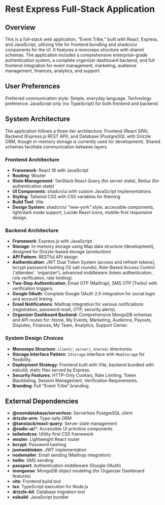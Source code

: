 # Rest Express Full-Stack Application

## Overview
This is a full-stack web application, "Event Tribe," built with React, Express, and JavaScript, utilizing Vite for frontend bundling and shadcn/ui components for the UI. It features a monorepo structure with shared schemas. The application includes a comprehensive enterprise-grade authentication system, a complete organizer dashboard backend, and full frontend integration for event management, marketing, audience management, finances, analytics, and support.

## User Preferences
Preferred communication style: Simple, everyday language.
Technology preference: JavaScript only (no TypeScript) for both frontend and backend.

## System Architecture
The application follows a three-tier architecture: Frontend (React SPA), Backend (Express.js REST API), and Database (PostgreSQL with Drizzle ORM, though in-memory storage is currently used for development). Shared schemas facilitate communication between layers.

### Frontend Architecture
- **Framework**: React 18 with JavaScript
- **Routing**: Wouter
- **State Management**: TanStack React Query (for server state), Redux (for authentication state)
- **UI Components**: shadcn/ui with custom JavaScript implementations
- **Styling**: Tailwind CSS with CSS variables for theming
- **Build Tool**: Vite
- **Design System**: shadcn/ui "new-york" style, accessible components, light/dark mode support, Lucide React icons, mobile-first responsive design.

### Backend Architecture
- **Framework**: Express.js with JavaScript
- **Storage**: In-memory storage using Map data structure (development), designed for Drizzle-based storage (production)
- **API Pattern**: RESTful API design
- **Authentication**: JWT Dual Token System (access and refresh tokens), bcrypt password hashing (12 salt rounds), Role-Based Access Control ('attendee', 'organizer'), advanced middleware (token authentication, role verification, rate limiting).
- **Two-Step Authentication**: Email OTP (Mailtrap), SMS OTP (Twilio) with verification triggers.
- **Google OAuth**: Complete Google OAuth 2.0 integration for social login and account linking.
- **Email Notifications**: Mailtrap integration for various notifications (registration, password reset, OTP, security alerts).
- **Organizer Dashboard Backend**: Comprehensive MongoDB schemas and API routes for: Home, My Events, Marketing, Audience, Payouts, Disputes, Finances, My Team, Analytics, Support Center.

### System Design Choices
- **Monorepo Structure**: `client/`, `server/`, `shared/` directories.
- **Storage Interface Pattern**: `IStorage` interface with `MemStorage` for flexibility.
- **Deployment Strategy**: Frontend built with Vite, backend bundled with esbuild; static files served by Express.
- **Security Features**: HTTP-Only Cookies, Rate Limiting, Token Blacklisting, Session Management, Verification Requirements.
- **Branding**: Full "Event Tribe" branding.

## External Dependencies

- **@neondatabase/serverless**: Serverless PostgreSQL client
- **drizzle-orm**: Type-safe ORM
- **@tanstack/react-query**: Server state management
- **@radix-ui/***: Accessible UI primitive components
- **tailwindcss**: Utility-first CSS framework
- **wouter**: Lightweight React router
- **bcrypt**: Password hashing
- **jsonwebtoken**: JWT implementation
- **nodemailer**: Email sending (Mailtrap integration)
- **twilio**: SMS sending
- **passport**: Authentication middleware (Google OAuth)
- **mongoose**: MongoDB object modeling (for Organizer Dashboard features)
- **vite**: Frontend build tool
- **tsx**: TypeScript execution for Node.js
- **drizzle-kit**: Database migration tool
- **esbuild**: JavaScript bundler